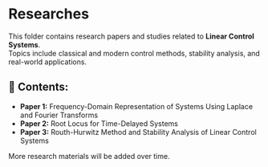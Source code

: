 # Researches

This folder contains research papers and studies related to **Linear Control Systems**.  
Topics include classical and modern control methods, stability analysis, and real-world applications.

## 📂 Contents:
- **Paper 1:** Frequency-Domain Representation of Systems Using Laplace and Fourier Transforms
- **Paper 2:** Root Locus for Time-Delayed Systems
- **Paper 3:** Routh-Hurwitz Method and Stability Analysis of Linear Control Systems 

More research materials will be added over time.
